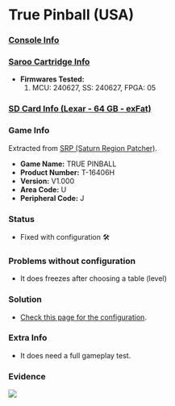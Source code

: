 # True Pinball (USA)

### [Console Info](../../../../../Info/Consoles/VA13/README.md)

### [Saroo Cartridge Info](../../../../../Info/Cartridges/RetroGameParadiseStore/1.32F/README.md)

- <b>Firmwares Tested:</b>
  1. MCU: 240627, SS: 240627, FPGA: 05

### [SD Card Info (Lexar - 64 GB - exFat)](../../../../../Info/SdCards/Lexar/64GB/exfat/README.md)

### Game Info

Extracted from [SRP (Saturn Region Patcher)](https://segaxtreme.net/resources/saturn-region-patcher.81/download).

- <b>Game Name:</b> TRUE PINBALL
- <b>Product Number:</b> T-16406H
- <b>Version:</b> V1.000
- <b>Area Code:</b> U
- <b>Peripheral Code:</b> J

### Status

- Fixed with configuration :hammer_and_wrench:

### Problems without configuration

- It does freezes after choosing a table (level)

### Solution

- [Check this page for the configuration](https://github.com/williamdsw/saroo-configuration-list/blob/master/Regions/Retails/USA/T-16406H/README.md).

### Extra Info

- It does need a full gameplay test.

### Evidence

[![](https://img.youtube.com/vi/tJp4uUS_0kM/0.jpg)](https://www.youtube.com/watch?v=tJp4uUS_0kM)
